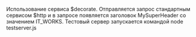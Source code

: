Использование сервиса $decorate.
Отправляется запрос стандартным сервисом $http и в запросе появляется заголовок MySuperHeader со значением IT_WORKS.
Тестовый сервер запускается командой node testserver.js
